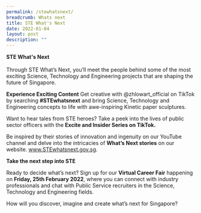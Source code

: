 ```yaml
---
permalink: /stewhatsnext/
breadcrumb: Whats next
title: STE What's Next
date: 2022-01-04
layout: post
description: ""
---
```

<b>STE What's Next</b>
<br>
<br>
Through STE What’s Next, you’ll meet the people behind some of the most exciting Science, Technology and Engineering projects that are shaping the future of Singapore.

**Experience Exciting Content**
Get creative with @zhlowart_official on TikTok by searching **#STEwhatsnext** and bring Science, Technology and Engineering concepts to life with awe-inspiring Kinetic paper sculptures.

Want to hear tales from STE heroes? Take a peek into the lives of public sector officers with the **Excite and Insider Series on TikTok.**

Be inspired by their stories of innovation and ingenuity on our YouTube channel and delve into the intricacies of **What’s Next stories** on our website. www.STEwhatsnext.gov.sg.

**Take the next step into STE**

Ready to decide what’s next? Sign up for our **Virtual Career Fair** happening on **Friday, 25th February 2022**, where you can connect with industry professionals and chat with Public Service recruiters in the Science, Technology and Engineering fields.

How will you discover, imagine and create what’s next for Singapore?